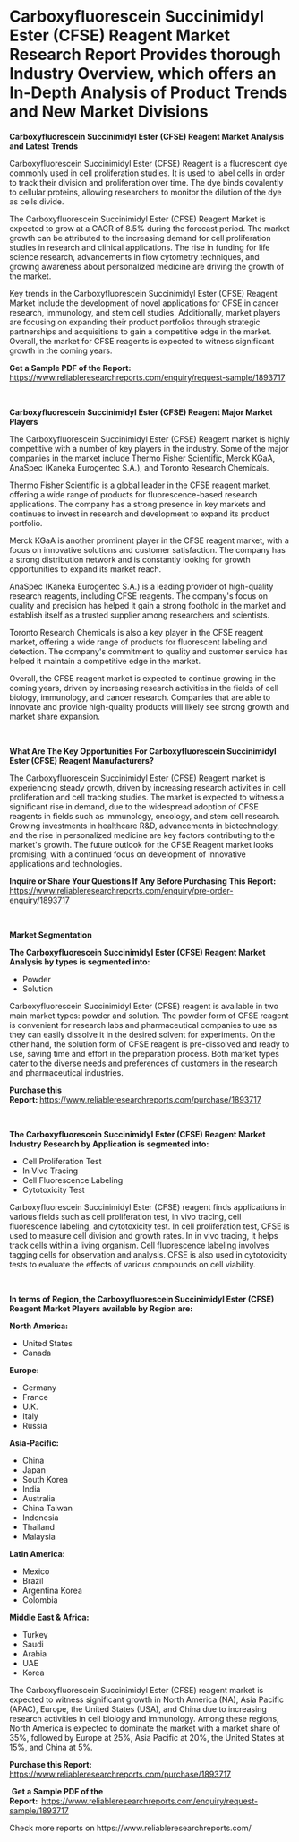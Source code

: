 <p><h1>Carboxyfluorescein Succinimidyl Ester (CFSE) Reagent Market Research Report Provides thorough Industry Overview, which offers an In-Depth Analysis of Product Trends and New Market Divisions</h1></p><p><strong>Carboxyfluorescein Succinimidyl Ester (CFSE) Reagent Market Analysis and Latest Trends</strong></p>
<p><p>Carboxyfluorescein Succinimidyl Ester (CFSE) Reagent is a fluorescent dye commonly used in cell proliferation studies. It is used to label cells in order to track their division and proliferation over time. The dye binds covalently to cellular proteins, allowing researchers to monitor the dilution of the dye as cells divide.</p><p>The Carboxyfluorescein Succinimidyl Ester (CFSE) Reagent Market is expected to grow at a CAGR of 8.5% during the forecast period. The market growth can be attributed to the increasing demand for cell proliferation studies in research and clinical applications. The rise in funding for life science research, advancements in flow cytometry techniques, and growing awareness about personalized medicine are driving the growth of the market.</p><p>Key trends in the Carboxyfluorescein Succinimidyl Ester (CFSE) Reagent Market include the development of novel applications for CFSE in cancer research, immunology, and stem cell studies. Additionally, market players are focusing on expanding their product portfolios through strategic partnerships and acquisitions to gain a competitive edge in the market. Overall, the market for CFSE reagents is expected to witness significant growth in the coming years.</p></p>
<p><strong>Get a Sample PDF of the Report:&nbsp;</strong> <a href="https://www.reliableresearchreports.com/enquiry/request-sample/1893717">https://www.reliableresearchreports.com/enquiry/request-sample/1893717</a></p>
<p>&nbsp;</p>
<p><strong>Carboxyfluorescein Succinimidyl Ester (CFSE) Reagent Major Market Players</strong></p>
<p><p>The Carboxyfluorescein Succinimidyl Ester (CFSE) Reagent market is highly competitive with a number of key players in the industry. Some of the major companies in the market include Thermo Fisher Scientific, Merck KGaA, AnaSpec (Kaneka Eurogentec S.A.), and Toronto Research Chemicals.</p><p>Thermo Fisher Scientific is a global leader in the CFSE reagent market, offering a wide range of products for fluorescence-based research applications. The company has a strong presence in key markets and continues to invest in research and development to expand its product portfolio.</p><p>Merck KGaA is another prominent player in the CFSE reagent market, with a focus on innovative solutions and customer satisfaction. The company has a strong distribution network and is constantly looking for growth opportunities to expand its market reach.</p><p>AnaSpec (Kaneka Eurogentec S.A.) is a leading provider of high-quality research reagents, including CFSE reagents. The company's focus on quality and precision has helped it gain a strong foothold in the market and establish itself as a trusted supplier among researchers and scientists.</p><p>Toronto Research Chemicals is also a key player in the CFSE reagent market, offering a wide range of products for fluorescent labeling and detection. The company's commitment to quality and customer service has helped it maintain a competitive edge in the market.</p><p>Overall, the CFSE reagent market is expected to continue growing in the coming years, driven by increasing research activities in the fields of cell biology, immunology, and cancer research. Companies that are able to innovate and provide high-quality products will likely see strong growth and market share expansion.</p></p>
<p>&nbsp;</p>
<p><strong>What Are The Key Opportunities For Carboxyfluorescein Succinimidyl Ester (CFSE) Reagent Manufacturers?</strong></p>
<p><p>The Carboxyfluorescein Succinimidyl Ester (CFSE) Reagent market is experiencing steady growth, driven by increasing research activities in cell proliferation and cell tracking studies. The market is expected to witness a significant rise in demand, due to the widespread adoption of CFSE reagents in fields such as immunology, oncology, and stem cell research. Growing investments in healthcare R&D, advancements in biotechnology, and the rise in personalized medicine are key factors contributing to the market's growth. The future outlook for the CFSE Reagent market looks promising, with a continued focus on development of innovative applications and technologies.</p></p>
<p><strong>Inquire or Share Your Questions If Any Before Purchasing This Report:</strong> <a href="https://www.reliableresearchreports.com/enquiry/pre-order-enquiry/1893717">https://www.reliableresearchreports.com/enquiry/pre-order-enquiry/1893717</a></p>
<p>&nbsp;</p>
<p><strong>Market Segmentation</strong></p>
<p><strong>The Carboxyfluorescein Succinimidyl Ester (CFSE) Reagent Market Analysis by types is segmented into:</strong></p>
<p><ul><li>Powder</li><li>Solution</li></ul></p>
<p><p>Carboxyfluorescein Succinimidyl Ester (CFSE) reagent is available in two main market types: powder and solution. The powder form of CFSE reagent is convenient for research labs and pharmaceutical companies to use as they can easily dissolve it in the desired solvent for experiments. On the other hand, the solution form of CFSE reagent is pre-dissolved and ready to use, saving time and effort in the preparation process. Both market types cater to the diverse needs and preferences of customers in the research and pharmaceutical industries.</p></p>
<p><strong>Purchase this Report:&nbsp;</strong><a href="https://www.reliableresearchreports.com/purchase/1893717">https://www.reliableresearchreports.com/purchase/1893717</a></p>
<p>&nbsp;</p>
<p><strong>The Carboxyfluorescein Succinimidyl Ester (CFSE) Reagent Market Industry Research by Application is segmented into:</strong></p>
<p><ul><li>Cell Proliferation Test</li><li>In Vivo Tracing</li><li>Cell Fluorescence Labeling</li><li>Cytotoxicity Test</li></ul></p>
<p><p>Carboxyfluorescein Succinimidyl Ester (CFSE) reagent finds applications in various fields such as cell proliferation test, in vivo tracing, cell fluorescence labeling, and cytotoxicity test. In cell proliferation test, CFSE is used to measure cell division and growth rates. In in vivo tracing, it helps track cells within a living organism. Cell fluorescence labeling involves tagging cells for observation and analysis. CFSE is also used in cytotoxicity tests to evaluate the effects of various compounds on cell viability.</p></p>
<p>&nbsp;</p>
<p><strong>In terms of Region, the Carboxyfluorescein Succinimidyl Ester (CFSE) Reagent Market Players available by Region are:</strong></p>
<p>
    <p> <strong> North America: </strong>
        <ul>
            <li>United States</li>
            <li>Canada</li>
        </ul>
        </p> 
    <p> <strong> Europe: </strong>
        <ul>
            <li>Germany</li>
            <li>France</li>
            <li>U.K.</li>
            <li>Italy</li>
            <li>Russia</li>
        </ul>
        </p> 
    <p> <strong> Asia-Pacific: </strong>
        <ul>
            <li>China</li>
            <li>Japan</li>
            <li>South Korea</li>
            <li>India</li>
            <li>Australia</li>
            <li>China Taiwan</li>
            <li>Indonesia</li>
            <li>Thailand</li>
            <li>Malaysia</li>
        </ul>
        </p> 
    <p> <strong> Latin America: </strong>
        <ul>
            <li>Mexico</li>
            <li>Brazil</li>
            <li>Argentina Korea</li>
            <li>Colombia</li>
        </ul>
        </p> 
    <p> <strong> Middle East & Africa: </strong>
        <ul>
            <li>Turkey</li>
            <li>Saudi</li>
            <li>Arabia</li>
            <li>UAE</li>
            <li>Korea</li>
        </ul>
    </p>
    </p>
<p><p>The Carboxyfluorescein Succinimidyl Ester (CFSE) reagent market is expected to witness significant growth in North America (NA), Asia Pacific (APAC), Europe, the United States (USA), and China due to increasing research activities in cell biology and immunology. Among these regions, North America is expected to dominate the market with a market share of 35%, followed by Europe at 25%, Asia Pacific at 20%, the United States at 15%, and China at 5%.</p></p>
<p><strong>Purchase this Report: </strong><a href="https://www.reliableresearchreports.com/purchase/1893717">https://www.reliableresearchreports.com/purchase/1893717</a></p>
<p>&nbsp;<strong>Get a Sample PDF of the Report:&nbsp;&nbsp;</strong><a href="https://www.reliableresearchreports.com/enquiry/request-sample/1893717">https://www.reliableresearchreports.com/enquiry/request-sample/1893717</a></p>
<p><strong></strong></p>
<p>Check more reports on https://www.reliableresearchreports.com/</p>